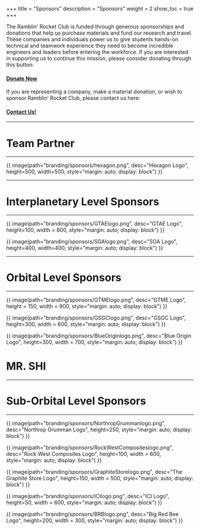 +++
title = "Sponsors"
description = "Sponsors"
weight = 2
show_toc = true
+++

The Ramblin’ Rocket Club is funded through generous sponsorships and donations that help us purchase materials and fund our research and travel. These companies and individuals power us to give students hands-on technical and teamwork experience they need to become incredible engineers and leaders before entering the workforce. If you are interested in supporting us to continue this mission, please consider donating through this button:
#### [**Donate Now**](https://epay.gatech.edu/C20793_ustores/web/product_detail.jsp?PRODUCTID=5070)
If you are representing a company, make a material donation, or wish to sponsor Ramblin’ Rocket Club, please contact us here:
#### [**Contact Us!**](mailto:ramblinrocketclub@gmail.com)
---

# **Team Partner** 
---

{{ image(path="branding/sponsors/hexagon.png", desc="Hexagon Logo", height=500, width=500, style="margin: auto; display: block") }}
    
---
    
# **Interplanetary Level Sponsors**
---
 
 {{ image(path="branding/sponsors/GTAElogo.png", desc="GTAE Logo", height=100, width = 800, style="margin: auto; display: block") }}

{{ image(path="branding/sponsors/SGAlogo.png", desc="SGA Logo", height=400, width=400, style="margin: auto; display: block") }}

---  
# **Orbital Level Sponsors**
---

{{ image(path="branding/sponsors/GTMElogo.png", desc="GTME Logo", height = 150, width = 900, style="margin: auto; display: block") }}

{{ image(path="branding/sponsors/GSGClogo.png", desc="GSGC Logo", height=300, width = 600, style="margin: auto; display: block") }}

{{ image(path="branding/sponsors/BlueOriginlogo.png", desc="Blue Origin Logo", height=300, width = 700, style="margin: auto; display: block") }}

# **MR. SHI**
---
    
# **Sub-Orbital Level Sponsors**
---

{{ image(path="branding/sponsors/NorthropGrummanlogo.png", desc="Northrop Grumman Logo", height=250,  style="margin: auto; display: block") }}

{{ image(path="branding/sponsors/RockWestCompositeslogo.png", desc="Rock West Composites Logo", height=100, width = 600,  style="margin: auto; display: block") }}

{{ image(path="branding/sponsors/GraphiteStorelogo.png", desc="The Graphite Store Logo", height=150, width = 500, style="margin: auto; display: block") }}

{{ image(path="branding/sponsors/ICIlogo.png", desc="ICI Logo", height=50, width = 600, style="margin: auto; display: block") }}

{{ image(path="branding/sponsors/BRBlogo.png", desc="Big Red Bee Logo", height=200, width = 300, style="margin: auto; display: block") }}

